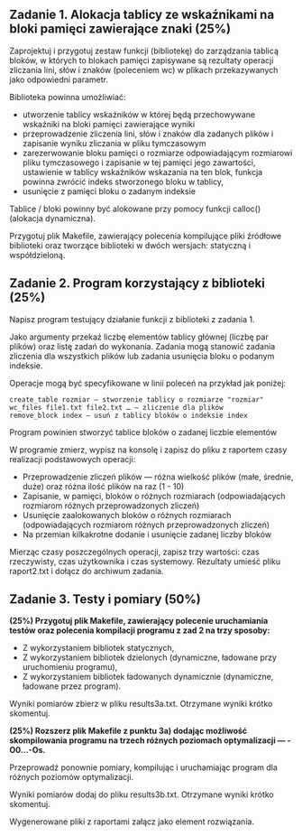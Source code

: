 ## Zadanie 1. Alokacja tablicy ze wskaźnikami na bloki pamięci zawierające znaki (25%)

Zaprojektuj i przygotuj zestaw funkcji (bibliotekę) do zarządzania tablicą bloków, w których to blokach pamięci zapisywane są rezultaty operacji zliczania lini, słów i znaków (poleceniem wc) w plikach przekazywanych jako odpowiedni parametr.

Biblioteka powinna umożliwiać:

* utworzenie tablicy wskaźników w której będą przechowywane wskaźniki na bloki pamięci zawierające wyniki 
* przeprowadzenie zliczenia lini, słów i znaków dla zadanych plików i zapisanie wyniku zliczania w pliku tymczasowym
* zarezerwowanie bloku pamięci o rozmiarze odpowiadającym rozmiarowi pliku tymczasowego i zapisanie w tej pamięci jego zawartości, ustawienie w tablicy wskaźników wskazania na ten blok, funkcja powinna zwrócić indeks stworzonego bloku w tablicy,
* usunięcie z pamięci bloku o zadanym indeksie

Tablice / bloki powinny być alokowane przy pomocy funkcji calloc() (alokacja dynamiczna).

Przygotuj plik Makefile, zawierający polecenia kompilujące pliki źródłowe biblioteki oraz tworzące biblioteki w dwóch wersjach: statyczną i współdzieloną.

## Zadanie 2. Program korzystający z biblioteki (25%)

Napisz program testujący działanie funkcji z biblioteki z zadania 1.

Jako argumenty przekaż liczbę elementów tablicy głównej (liczbę par plików) oraz listę zadań do wykonania. Zadania mogą stanowić zadania zliczenia dla wszystkich plików  lub zadania usunięcia bloku o podanym indeksie.

Operacje mogą być specyfikowane w linii poleceń na przykład jak poniżej:

    create_table rozmiar — stworzenie tablicy o rozmiarze "rozmiar"
    wc_files file1.txt file2.txt … — zliczenie dla plików
    remove_block index — usuń z tablicy bloków o indeksie index

Program powinien stworzyć tablice bloków o zadanej liczbie elementów

W programie zmierz, wypisz na konsolę i zapisz do pliku z raportem czasy realizacji podstawowych operacji:

* Przeprowadzenie zliczeń plików — różna wielkość plików (małe, średnie, duże) oraz różna ilość plików na raz (1 - 10)
* Zapisanie, w pamięci, bloków o różnych rozmiarach (odpowiadających rozmiarom różnych przeprowadzonych zliczeń)
* Usunięcie zaalokowanych bloków o różnych rozmiarach  (odpowiadających rozmiarom różnych przeprowadzonych zliczeń)
* Na przemian  kilkakrotne dodanie i usunięcie zadanej liczby bloków 

Mierząc czasy poszczególnych operacji, zapisz trzy wartości: czas rzeczywisty, czas użytkownika i czas systemowy. Rezultaty umieść pliku raport2.txt i dołącz do archiwum zadania.

## Zadanie 3. Testy i pomiary (50%)

**(25%) Przygotuj plik Makefile, zawierający polecenie uruchamiania testów oraz polecenia kompilacji programu z zad 2 na trzy sposoby:**
* Z wykorzystaniem bibliotek statycznych, 
* Z wykorzystaniem bibliotek dzielonych (dynamiczne, ładowane przy uruchomieniu programu),
* Z wykorzystaniem bibliotek ładowanych dynamicznie (dynamiczne, ładowane przez program).

Wyniki pomiarów zbierz w pliku results3a.txt. Otrzymane wyniki krótko skomentuj.

**(25%) Rozszerz plik Makefile z punktu 3a) dodając możliwość skompilowania programu na trzech różnych  poziomach optymalizacji — -O0…-Os.**

Przeprowadź ponownie pomiary, kompilując i uruchamiając program dla różnych poziomów optymalizacji.

Wyniki pomiarów dodaj do pliku results3b.txt. Otrzymane wyniki krótko skomentuj.

Wygenerowane pliki z raportami załącz jako element rozwiązania.